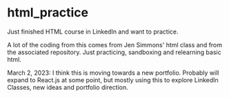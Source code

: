 # html_practice
Just finished HTML course in LinkedIn and want to practice.  

A lot of the coding from this comes from Jen Simmons' html class and from the associated repository.  Just practicing, sandboxing and relearning basic html. 


March 2, 2023:  I think this is moving towards a new portfolio.  Probably will expand to React.js at some point, but mostly using this to explore LinkedIn Classes, new ideas and portfolio direction.  